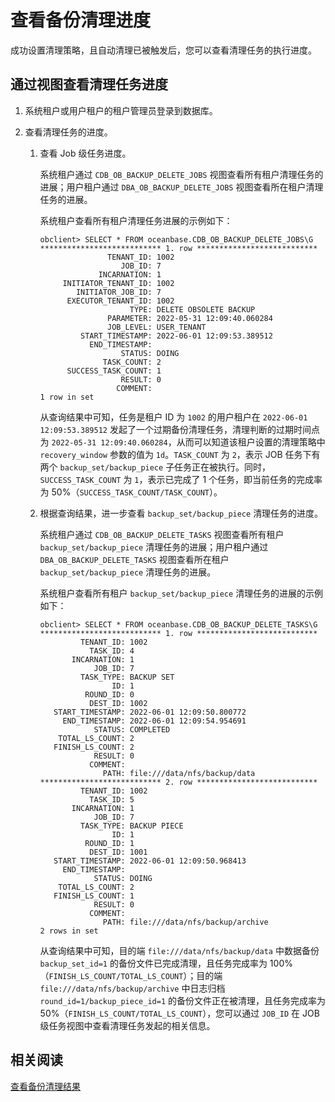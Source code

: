 # 查看备份清理进度

成功设置清理策略，且自动清理已被触发后，您可以查看清理任务的执行进度。

## 通过视图查看清理任务进度

1. 系统租户或用户租户的租户管理员登录到数据库。

2. 查看清理任务的进度。

   1. 查看 Job 级任务进度。

      系统租户通过 `CDB_OB_BACKUP_DELETE_JOBS` 视图查看所有租户清理任务的进展；用户租户通过 `DBA_OB_BACKUP_DELETE_JOBS` 视图查看所在租户清理任务的进展。

      系统租户查看所有租户清理任务进展的示例如下：

      ```shell
      obclient> SELECT * FROM oceanbase.CDB_OB_BACKUP_DELETE_JOBS\G
      *************************** 1. row ***************************
                     TENANT_ID: 1002
                        JOB_ID: 7
                   INCARNATION: 1
           INITIATOR_TENANT_ID: 1002
              INITIATOR_JOB_ID: 7
            EXECUTOR_TENANT_ID: 1002
                          TYPE: DELETE OBSOLETE BACKUP
                     PARAMETER: 2022-05-31 12:09:40.060284
                     JOB_LEVEL: USER_TENANT
               START_TIMESTAMP: 2022-06-01 12:09:53.389512
                 END_TIMESTAMP: 
                        STATUS: DOING
                    TASK_COUNT: 2
            SUCCESS_TASK_COUNT: 1
                        RESULT: 0
                       COMMENT: 
      1 row in set
      ```

      从查询结果中可知，任务是租户 ID 为 `1002` 的用户租户在 `2022-06-01 12:09:53.389512` 发起了一个过期备份清理任务，清理判断的过期时间点为 `2022-05-31 12:09:40.060284`，从而可以知道该租户设置的清理策略中 `recovery_window` 参数的值为 `1d`。`TASK_COUNT` 为 `2`，表示 JOB 任务下有两个 `backup_set/backup_piece` 子任务正在被执行。同时，`SUCCESS_TASK_COUNT` 为 `1`，表示已完成了 1 个任务，即当前任务的完成率为 50%（`SUCCESS_TASK_COUNT/TASK_COUNT`）。

   2. 根据查询结果，进一步查看 `backup_set/backup_piece` 清理任务的进度。

      系统租户通过 `CDB_OB_BACKUP_DELETE_TASKS` 视图查看所有租户 `backup_set/backup_piece` 清理任务的进展；用户租户通过 `DBA_OB_BACKUP_DELETE_TASKS` 视图查看所在租户 `backup_set/backup_piece` 清理任务的进展。

      系统租户查看所有租户 `backup_set/backup_piece` 清理任务的进展的示例如下：

      ```shell
      obclient> SELECT * FROM oceanbase.CDB_OB_BACKUP_DELETE_TASKS\G
      *************************** 1. row ***************************
               TENANT_ID: 1002
                 TASK_ID: 4
             INCARNATION: 1
                  JOB_ID: 7
               TASK_TYPE: BACKUP SET
                      ID: 1
                ROUND_ID: 0
                 DEST_ID: 1002
         START_TIMESTAMP: 2022-06-01 12:09:50.800772
           END_TIMESTAMP: 2022-06-01 12:09:54.954691
                  STATUS: COMPLETED
          TOTAL_LS_COUNT: 2
         FINISH_LS_COUNT: 2
                  RESULT: 0
                 COMMENT: 
                    PATH: file:///data/nfs/backup/data
      *************************** 2. row ***************************
               TENANT_ID: 1002
                 TASK_ID: 5
             INCARNATION: 1
                  JOB_ID: 7
               TASK_TYPE: BACKUP PIECE
                      ID: 1
                ROUND_ID: 1
                 DEST_ID: 1001
         START_TIMESTAMP: 2022-06-01 12:09:50.968413
           END_TIMESTAMP: 
                  STATUS: DOING
          TOTAL_LS_COUNT: 2
         FINISH_LS_COUNT: 1
                  RESULT: 0
                 COMMENT: 
                    PATH: file:///data/nfs/backup/archive
      2 rows in set
      ```

      从查询结果中可知，目的端 `file:///data/nfs/backup/data` 中数据备份 `backup_set_id=1` 的备份文件已完成清理，且任务完成率为 100%（`FINISH_LS_COUNT/TOTAL_LS_COUNT`）；目的端`file:///data/nfs/backup/archive` 中日志归档 `round_id=1/backup_piece_id=1` 的备份文件正在被清理，且任务完成率为 50%（`FINISH_LS_COUNT/TOTAL_LS_COUNT`），您可以通过 `JOB_ID` 在 JOB 级任务视图中查看清理任务发起的相关信息。

## 相关阅读

[查看备份清理结果](../500.clear-backup-data/400.view-cleaning-backup-history.md)
